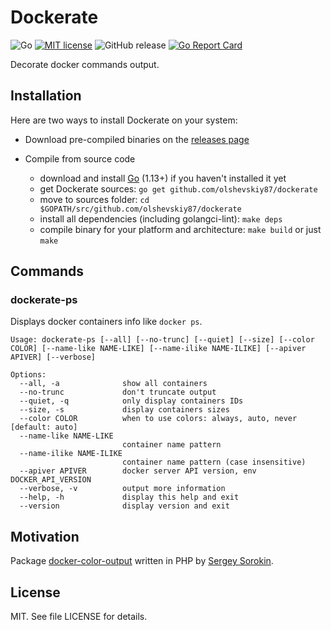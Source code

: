 # Dockerate

![Go][1] [![MIT license][2]][3] ![GitHub release][4] [![Go Report Card][5]][6]

Decorate docker commands output.

## Installation

Here are two ways to install Dockerate on your system:

* Download pre-compiled binaries on the [releases page][7]

* Compile from source code

  - download and install [Go][8] (1.13+) if you haven't installed it yet
  - get Dockerate sources: `go get github.com/olshevskiy87/dockerate`
  - move to sources folder: `cd $GOPATH/src/github.com/olshevskiy87/dockerate`
  - install all dependencies (including golangci-lint): `make deps`
  - compile binary for your platform and architecture: `make build` or just `make`

## Commands

### dockerate-ps

Displays docker containers info like `docker ps`.

```
Usage: dockerate-ps [--all] [--no-trunc] [--quiet] [--size] [--color COLOR] [--name-like NAME-LIKE] [--name-ilike NAME-ILIKE] [--apiver APIVER] [--verbose]

Options:
  --all, -a              show all containers
  --no-trunc             don't truncate output
  --quiet, -q            only display containers IDs
  --size, -s             display containers sizes
  --color COLOR          when to use colors: always, auto, never [default: auto]
  --name-like NAME-LIKE
                         container name pattern
  --name-ilike NAME-ILIKE
                         container name pattern (case insensitive)
  --apiver APIVER        docker server API version, env DOCKER_API_VERSION
  --verbose, -v          output more information
  --help, -h             display this help and exit
  --version              display version and exit
```

## Motivation

Package [docker-color-output][9] written in PHP by [Sergey Sorokin][10].

## License

MIT. See file LICENSE for details.

[1]: https://github.com/olshevskiy87/dockerate/workflows/Go/badge.svg
[2]: https://img.shields.io/badge/License-MIT-yellow.svg
[3]: https://lbesson.mit-license.org/
[4]: https://img.shields.io/github/v/tag/olshevskiy87/dockerate?label=release
[5]: https://goreportcard.com/badge/github.com/olshevskiy87/dockerate
[6]: https://goreportcard.com/report/github.com/olshevskiy87/dockerate
[7]: https://github.com/olshevskiy87/dockerate/releases
[8]: https://golang.org/dl/
[9]: https://github.com/devemio/docker-color-output
[10]: https://github.com/devemio
